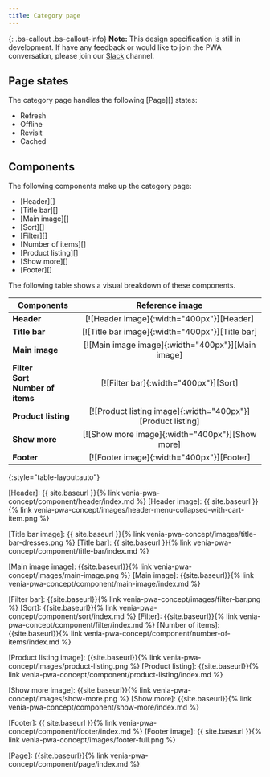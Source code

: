 ```yaml
---
title: Category page
---
```


{: .bs-callout .bs-callout-info}
**Note:**
This design specification is still in development.
If have any feedback or would like to join the PWA conversation, please join our [Slack][] channel.

## Page states

The category page handles the following [Page][] states:

* Refresh
* Offline
* Revisit
* Cached

## Components

The following components make up the category page:

* [Header][]
* [Title bar][]
* [Main image][]
* [Sort][]
* [Filter][]
* [Number of items][]
* [Product listing][]
* [Show more][]
* [Footer][]

The following table shows a visual breakdown of these components.

| Components                                      | Reference image                                             |
| ----------------------------------------------- | :---------------------------------------------------------: |
| **Header**                                      | [![Header image]{:width="400px"}][Header]                   |
| **Title bar**                                   | [![Title bar image]{:width="400px"}][Title bar]             |
| **Main image**                                  | [![Main image image]{:width="400px"}][Main image]           |
| **Filter**<br/>**Sort**<br/>**Number of items** | [![Filter bar]{:width="400px"}][Sort]                       |
| **Product listing**                             | [![Product listing image]{:width="400px"}][Product listing] |
| **Show more**                                   | [![Show more image]{:width="400px"}][Show more]             |
| **Footer**                                      | [![Footer image]{:width="400px"}][Footer]                   |
{:style="table-layout:auto"}

[Header]: {{ site.baseurl }}{% link venia-pwa-concept/component/header/index.md %}
[Header image]: {{ site.baseurl }}{% link venia-pwa-concept/images/header-menu-collapsed-with-cart-item.png %}

[Title bar image]: {{ site.baseurl }}{% link venia-pwa-concept/images/title-bar-dresses.png %}
[Title bar]: {{ site.baseurl }}{% link venia-pwa-concept/component/title-bar/index.md %} 

[Main image image]: {{site.baseurl}}{% link venia-pwa-concept/images/main-image.png %}
[Main image]: {{site.baseurl}}{% link venia-pwa-concept/component/main-image/index.md %}

[Filter bar]: {{site.baseurl}}{% link venia-pwa-concept/images/filter-bar.png %}
[Sort]: {{site.baseurl}}{% link venia-pwa-concept/component/sort/index.md %}
[Filter]: {{site.baseurl}}{% link venia-pwa-concept/component/filter/index.md %}
[Number of items]: {{site.baseurl}}{% link venia-pwa-concept/component/number-of-items/index.md %}

[Product listing image]: {{site.baseurl}}{% link venia-pwa-concept/images/product-listing.png %}
[Product listing]: {{site.baseurl}}{% link venia-pwa-concept/component/product-listing/index.md %}

[Show more image]: {{site.baseurl}}{% link venia-pwa-concept/images/show-more.png %}
[Show more]: {{site.baseurl}}{% link venia-pwa-concept/component/show-more/index.md %}

[Footer]: {{ site.baseurl }}{% link venia-pwa-concept/component/footer/index.md %} 
[Footer image]: {{ site.baseurl }}{% link venia-pwa-concept/images/footer-full.png %}

[Page]: {{site.baseurl}}{% link venia-pwa-concept/component/page/index.md %}

[Slack]: https:/magentocommeng.slack.com/messages/C71HNKYS2